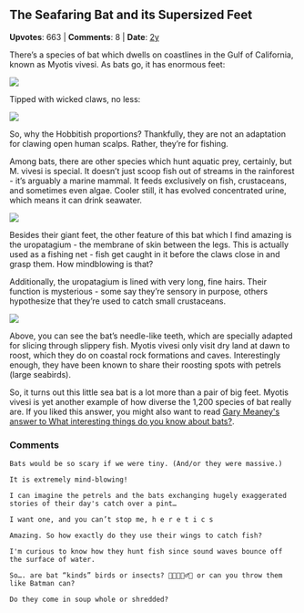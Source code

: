 ## The Seafaring Bat and its Supersized Feet
    
**Upvotes**: 663 | **Comments**: 8 | **Date**: [2y](https://www.quora.com/What-animals-have-the-weirdest-feet/answer/Gary-Meaney)

There’s a species of bat which dwells on coastlines in the Gulf of California, known as Myotis vivesi. As bats go, it has enormous feet:

![](https://qph.fs.quoracdn.net/main-qimg-bd58782b0bde3e6b8ec0e6518a20917f-lq)

Tipped with wicked claws, no less:

![](https://qph.fs.quoracdn.net/main-qimg-3b8fe79a7a74fc73a40a63f902ff3ef3-lq)

So, why the Hobbitish proportions? Thankfully, they are not an adaptation for clawing open human scalps. Rather, they’re for fishing.

Among bats, there are other species which hunt aquatic prey, certainly, but M. vivesi is special. It doesn’t just scoop fish out of streams in the rainforest - it’s arguably a marine mammal. It feeds exclusively on fish, crustaceans, and sometimes even algae. Cooler still, it has evolved concentrated urine, which means it can drink seawater.

![](https://qph.fs.quoracdn.net/main-qimg-98c31addffc4d7228abb7b23734978af-lq)

Besides their giant feet, the other feature of this bat which I find amazing is the uropatagium - the membrane of skin between the legs. This is actually used as a fishing net - fish get caught in it before the claws close in and grasp them. How mindblowing is that?

Additionally, the uropatagium is lined with very long, fine hairs. Their function is mysterious - some say they’re sensory in purpose, others hypothesize that they’re used to catch small crustaceans.

![](https://qph.fs.quoracdn.net/main-qimg-446d1b27aa3f5220e811ae75e2113a1c-lq)

Above, you can see the bat’s needle-like teeth, which are specially adapted for slicing through slippery fish. Myotis vivesi only visit dry land at dawn to roost, which they do on coastal rock formations and caves. Interestingly enough, they have been known to share their roosting spots with petrels (large seabirds).

So, it turns out this little sea bat is a lot more than a pair of big feet. Myotis vivesi is yet another example of how diverse the 1,200 species of bat really are. If you liked this answer, you might also want to read [Gary Meaney's answer to What interesting things do you know about bats?](https://www.quora.com/What-interesting-things-do-you-know-about-bats/answer/Gary-Meaney "www.quora.com").

### Comments

```
Bats would be so scary if we were tiny. (And/or they were massive.)
```

```
It is extremely mind-blowing!
```

```
I can imagine the petrels and the bats exchanging hugely exaggerated stories of their day's catch over a pint…
```

```
I want one, and you can’t stop me, h e r e t i c s
```

```
Amazing. So how exactly do they use their wings to catch fish?
```

```
I'm curious to know how they hunt fish since sound waves bounce off the surface of water.
```

```
So…. are bat “kinds” birds or insects? 🤔🙄🤪🤦‍♂️🤣 or can you throw them like Batman can?
```

```
Do they come in soup whole or shredded?
```

